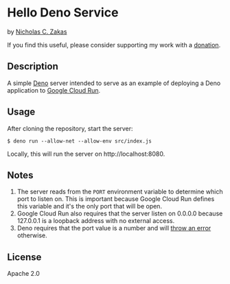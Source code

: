 # Hello Deno Service

by [Nicholas C. Zakas](https://humanwhocodes.com)

If you find this useful, please consider supporting my work with a [donation](https://humanwhocodes.com/donate).

## Description

A simple [Deno](https://deno.land/) server intended to serve as an example of deploying a Deno application to [Google Cloud Run](https://cloud.google.com/run/).

## Usage

After cloning the repository, start the server:

```
$ deno run --allow-net --allow-env src/index.js
```

Locally, this will run the server on http://localhost:8080.

## Notes

1. The server reads from the `PORT` environment variable to determine which port to listen on. This is important because Google Cloud Run defines this variable and it's the only port that will be open.
1. Google Cloud Run also requires that the server listen on 0.0.0.0 because 127.0.0.1 is a loopback address with no external access.
1. Deno requires that the port value is a number and will [throw an error](https://github.com/denoland/deno/issues/7891) otherwise.

## License

Apache 2.0
